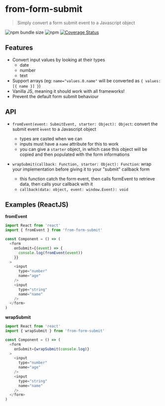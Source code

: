 # from-form-submit
> Simply convert a form submit event to a Javascript object

![npm bundle size](https://img.shields.io/bundlephobia/minzip/from-form-submit) ![npm](https://img.shields.io/npm/v/from-form-submit) [![Coverage Status](https://coveralls.io/repos/github/fabienjuif/from-form-submit/badge.svg)](https://coveralls.io/github/fabienjuif/from-form-submit)

## Features
- Convert input values by looking at their types
  - date
  - number
  - text
- Support arrays (eg: `name="values.0.name"` will be converted as `{ values: [{ name }] }`)
- Vanilla JS, meaning it should work with all frameworks!
- Prevent the default form submit behaviour

## API
- `fromEvent(event: SubmitEvent, starter: Object): Object`: convert the submit event ̀`event` to a Javascript object
  * types are casted when we can
  * inputs must have a `name` attribute for this to work
  * you can give a `starter` object, in which case this object will be copied and then populated with the form informations

- `wrapSubmit(callback: Function, starter: Object): Function`: wrap your implementation before giving it to your "submit" callback form
  * this function catch the form event, then calls ̀formEvent to retrieve data, then calls your callback with it
  * `callback(data: object, event: window.Event): void`

## Examples (ReactJS)
**fromEvent**
```js
import React from 'react'
import { fromEvent } from 'from-form-submit'

const Component = () => (
  <form
    onSubmit={(event) => {
      console.log(fromEvent(event))
    }}
  >
    <input
      type="number"
      name="age"
    />
    <input
      type="string"
      name="name"
    />
  </form>
)
```

**wrapSubmit**
```js
import React from 'react'
import { wrapSubmit } from 'from-form-submit'

const Component = () => (
  <form
    onSubmit={wrapSubmit(console.log)}
  >
    <input
      type="number"
      name="age"
    />
    <input
      type="string"
      name="name"
    />
  </form>
)
```
